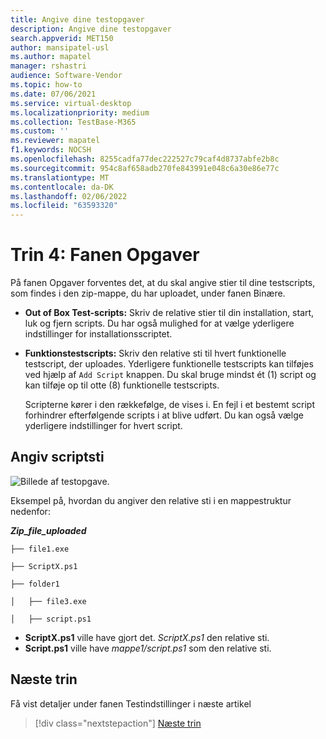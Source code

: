 ```yaml
---
title: Angive dine testopgaver
description: Angive dine testopgaver
search.appverid: MET150
author: mansipatel-usl
ms.author: mapatel
manager: rshastri
audience: Software-Vendor
ms.topic: how-to
ms.date: 07/06/2021
ms.service: virtual-desktop
ms.localizationpriority: medium
ms.collection: TestBase-M365
ms.custom: ''
ms.reviewer: mapatel
f1.keywords: NOCSH
ms.openlocfilehash: 8255cadfa77dec222527c79caf4d8737abfe2b8c
ms.sourcegitcommit: 954c8af658adb270fe843991e048c6a30e86e77c
ms.translationtype: MT
ms.contentlocale: da-DK
ms.lasthandoff: 02/06/2022
ms.locfileid: "63593320"
---
```

# <a name="step-4-the-tasks-tab"></a>Trin 4: Fanen Opgaver

På fanen Opgaver forventes det, at du skal angive stier til dine testscripts, som findes i den zip-mappe, du har uploadet, under fanen Binære.

  - **Out of Box Test-scripts:** Skriv de relative stier til din installation, start, luk og fjern scripts. Du har også mulighed for at vælge yderligere indstillinger for installationsscriptet.
  - **Funktionstestscripts:** Skriv den relative sti til hvert funktionelle testscript, der uploades. Yderligere funktionelle testscripts kan tilføjes ved hjælp af ```Add Script``` knappen. Du skal bruge mindst ét (1) script og kan tilføje op til otte (8) funktionelle testscripts. 
  
    Scripterne kører i den rækkefølge, de vises i. En fejl i et bestemt script forhindrer efterfølgende scripts i at blive udført.
    Du kan også vælge yderligere indstillinger for hvert script.

## <a name="set-script-path"></a>Angiv scriptsti

![Billede af testopgave.](Media/testtask.png)

Eksempel på, hvordan du angiver den relative sti i en mappestruktur nedenfor:

_**Zip_file_uploaded**_
~~~
├── file1.exe

├── ScriptX.ps1

├── folder1

│   ├── file3.exe

│   ├── script.ps1
~~~
  - **ScriptX.ps1** ville have gjort det. _ScriptX.ps1_ den relative sti.
  - **Script.ps1** ville have _mappe1/script.ps1_ som den relative sti.


## <a name="next-steps"></a>Næste trin

Få vist detaljer under fanen Testindstillinger i næste artikel 
> [!div class="nextstepaction"]
> [Næste trin](testoptions.md)
